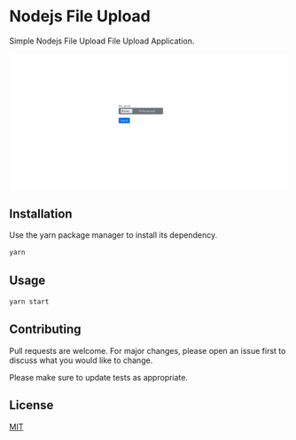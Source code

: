 # Nodejs File Upload

Simple Nodejs File Upload File Upload Application.

![Landing Page](./landing-page.png)

## Installation

Use the yarn package manager to install its dependency.

```bash
yarn
```

## Usage

```javascript
yarn start
```

## Contributing
Pull requests are welcome. For major changes, please open an issue first to discuss what you would like to change.

Please make sure to update tests as appropriate.

## License
[MIT](https://choosealicense.com/licenses/mit/)